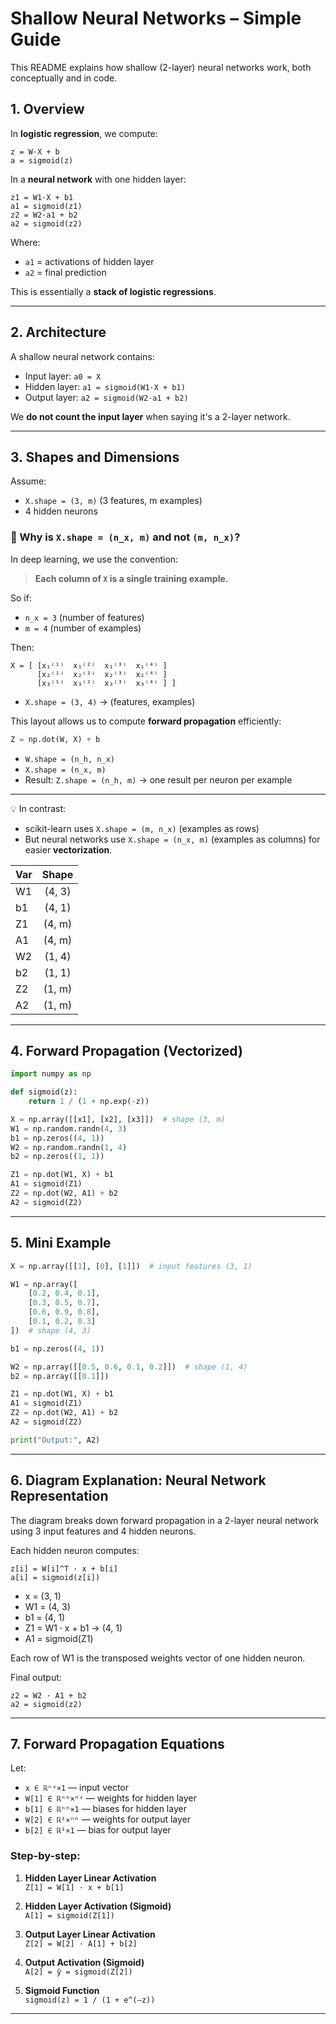 
# Shallow Neural Networks – Simple Guide

This README explains how shallow (2-layer) neural networks work, both conceptually and in code.

## 1. Overview

In **logistic regression**, we compute:
```
z = W·X + b
a = sigmoid(z)
```

In a **neural network** with one hidden layer:
```
z1 = W1·X + b1
a1 = sigmoid(z1)
z2 = W2·a1 + b2
a2 = sigmoid(z2)
```

Where:
- `a1` = activations of hidden layer
- `a2` = final prediction

This is essentially a **stack of logistic regressions**.

---

## 2. Architecture

A shallow neural network contains:
- Input layer: `a0 = X`
- Hidden layer: `a1 = sigmoid(W1·X + b1)`
- Output layer: `a2 = sigmoid(W2·a1 + b2)`

We **do not count the input layer** when saying it's a 2-layer network.

---

## 3. Shapes and Dimensions

Assume:
- `X.shape = (3, m)` (3 features, m examples)
- 4 hidden neurons


### 📌 Why is `X.shape = (n_x, m)` and not `(m, n_x)`?

In deep learning, we use the convention:

> **Each column of `X` is a single training example.**

So if:
- `n_x = 3` (number of features)
- `m = 4` (number of examples)

Then:

```
X = [ [x₁⁽¹⁾  x₁⁽²⁾  x₁⁽³⁾  x₁⁽⁴⁾ ]
      [x₂⁽¹⁾  x₂⁽²⁾  x₂⁽³⁾  x₂⁽⁴⁾ ]
      [x₃⁽¹⁾  x₃⁽²⁾  x₃⁽³⁾  x₃⁽⁴⁾ ] ]
```

- `X.shape = (3, 4)` → (features, examples)

This layout allows us to compute **forward propagation** efficiently:

```python
Z = np.dot(W, X) + b
```

- `W.shape = (n_h, n_x)`
- `X.shape = (n_x, m)`
- Result: `Z.shape = (n_h, m)` → one result per neuron per example

---

💡 In contrast:
- scikit-learn uses `X.shape = (m, n_x)` (examples as rows)
- But neural networks use `X.shape = (n_x, m)` (examples as columns) for easier **vectorization**.


| Var |  Shape  |  
|:-----|:--------:|
| W1       | (4, 3)|
| b1       | (4, 1) |
| Z1       | (4, m) |
| A1       | (4, m) |
| W2       | (1, 4) |
| b2       | (1, 1) |
| Z2       | (1, m) |
| A2       | (1, m) |

---

## 4. Forward Propagation (Vectorized)

```python
import numpy as np

def sigmoid(z):
    return 1 / (1 + np.exp(-z))

X = np.array([[x1], [x2], [x3]])  # shape (3, m)
W1 = np.random.randn(4, 3)
b1 = np.zeros((4, 1))
W2 = np.random.randn(1, 4)
b2 = np.zeros((1, 1))

Z1 = np.dot(W1, X) + b1
A1 = sigmoid(Z1)
Z2 = np.dot(W2, A1) + b2
A2 = sigmoid(Z2)
```

---

## 5. Mini Example

```python
X = np.array([[1], [0], [1]])  # input features (3, 1)

W1 = np.array([
    [0.2, 0.4, 0.1],
    [0.3, 0.5, 0.7],
    [0.6, 0.9, 0.8],
    [0.1, 0.2, 0.3]
])  # shape (4, 3)

b1 = np.zeros((4, 1))

W2 = np.array([[0.5, 0.6, 0.1, 0.2]])  # shape (1, 4)
b2 = np.array([[0.1]])

Z1 = np.dot(W1, X) + b1
A1 = sigmoid(Z1)
Z2 = np.dot(W2, A1) + b2
A2 = sigmoid(Z2)

print("Output:", A2)
```

---

## 6. Diagram Explanation: Neural Network Representation

The diagram breaks down forward propagation in a 2-layer neural network using 3 input features and 4 hidden neurons.

Each hidden neuron computes:

```
z[i] = W[i]^T · x + b[i]
a[i] = sigmoid(z[i])
```

- x = (3, 1)
- W1 = (4, 3)
- b1 = (4, 1)
- Z1 = W1 · x + b1 → (4, 1)
- A1 = sigmoid(Z1)

Each row of W1 is the transposed weights vector of one hidden neuron.

Final output:

```
z2 = W2 · A1 + b2
a2 = sigmoid(z2)
```

---

## 7. Forward Propagation Equations

Let:

- `x ∈ ℝⁿˣ×1` — input vector  
- `W[1] ∈ ℝⁿʰ×ⁿˣ` — weights for hidden layer  
- `b[1] ∈ ℝⁿʰ×1` — biases for hidden layer  
- `W[2] ∈ ℝ¹×ⁿʰ` — weights for output layer  
- `b[2] ∈ ℝ¹×1` — bias for output layer  

### Step-by-step:

1. **Hidden Layer Linear Activation**  
   `Z[1] = W[1] · x + b[1]`

2. **Hidden Layer Activation (Sigmoid)**  
   `A[1] = sigmoid(Z[1])`

3. **Output Layer Linear Activation**  
   `Z[2] = W[2] · A[1] + b[2]`

4. **Output Activation (Sigmoid)**  
   `A[2] = ŷ = sigmoid(Z[2])`

5. **Sigmoid Function**  
   `sigmoid(z) = 1 / (1 + e^(–z))`

---
